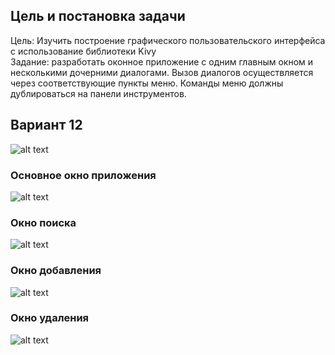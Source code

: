 ## Цель и постановка задачи
Цель: Изучить построение графического пользовательского интерфейса с использование библиотеки Kivy<br>
Задание: разработать оконное приложение с одним главным окном и несколькими дочерними диалогами. Вызов диалогов осуществляется через соответствующие пункты меню. Команды меню должны дублироваться на панели инструментов.

## Вариант 12
![alt text](https://github.com/N-n-0/PPOIS-labs-spring-2023/tree/main/LR2/12_var.PNG)<br>

### Основное окно приложения
![alt text](https://github.com/N-n-0/PPOIS-labs-spring-2023/tree/main/LR2/main_window.PNG)<br>

### Окно поиска
![alt text](https://github.com/N-n-0/PPOIS-labs-spring-2023/tree/main/LR2/search.PNG)<br>

### Окно добавления
![alt text](https://github.com/N-n-0/PPOIS-labs-spring-2023/tree/main/LR2/add.PNG)<br>

### Окно удаления
![alt text](https://github.com/N-n-0/PPOIS-labs-spring-2023/tree/main/LR2/delete.PNG)<br>